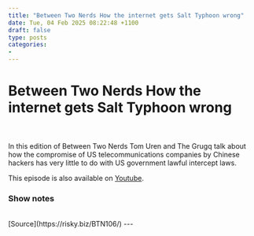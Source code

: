 ```yaml
---
title: "Between Two Nerds How the internet gets Salt Typhoon wrong"
date: Tue, 04 Feb 2025 08:22:48 +1100
draft: false
type: posts
categories: 
- 
---
```

# Between Two Nerds How the internet gets Salt Typhoon wrong

<br/>

<br/>
In this edition of Between Two Nerds Tom Uren and The Grugq talk about how the compromise of US telecommunications companies by Chinese hackers has very little to do with US government lawful intercept laws.

This episode is also available on [Youtube](https://youtu.be/iDUB0v4I_Rg).

### Show notes

<br/>
[Source](https://risky.biz/BTN106/)
---

